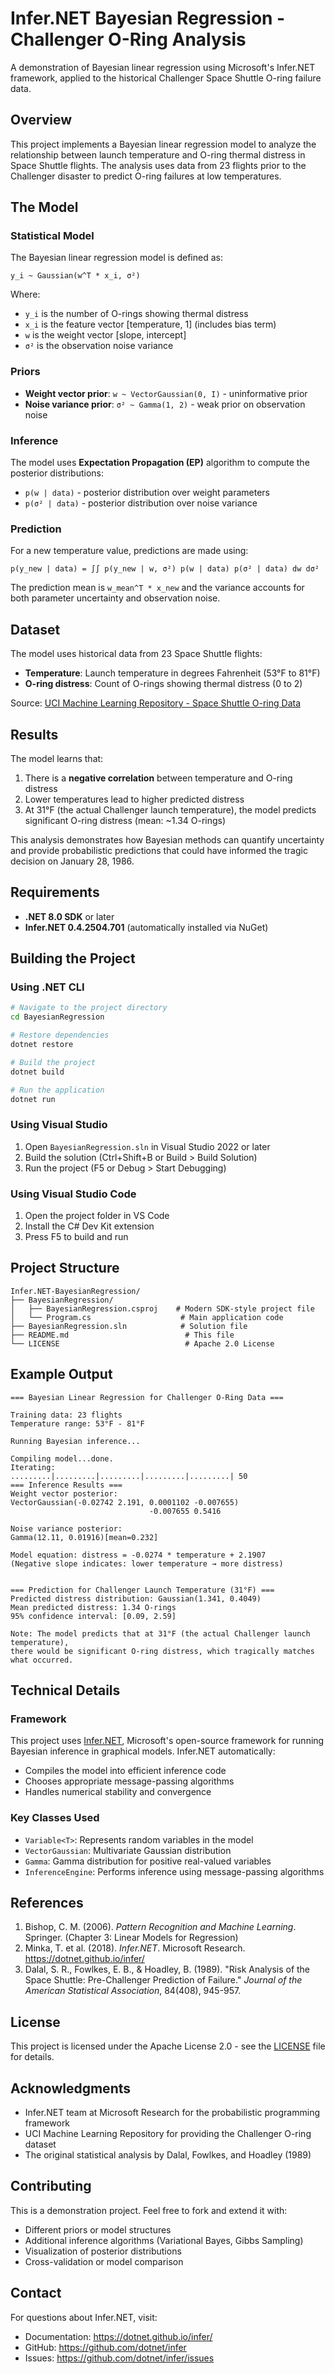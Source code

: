 # Infer.NET Bayesian Regression - Challenger O-Ring Analysis

A demonstration of Bayesian linear regression using Microsoft's Infer.NET framework, applied to the historical Challenger Space Shuttle O-ring failure data.

## Overview

This project implements a Bayesian linear regression model to analyze the relationship between launch temperature and O-ring thermal distress in Space Shuttle flights. The analysis uses data from 23 flights prior to the Challenger disaster to predict O-ring failures at low temperatures.

## The Model

### Statistical Model

The Bayesian linear regression model is defined as:

```
y_i ~ Gaussian(w^T * x_i, σ²)
```

Where:
- `y_i` is the number of O-rings showing thermal distress
- `x_i` is the feature vector [temperature, 1] (includes bias term)
- `w` is the weight vector [slope, intercept]
- `σ²` is the observation noise variance

### Priors

- **Weight vector prior**: `w ~ VectorGaussian(0, I)` - uninformative prior
- **Noise variance prior**: `σ² ~ Gamma(1, 2)` - weak prior on observation noise

### Inference

The model uses **Expectation Propagation (EP)** algorithm to compute the posterior distributions:
- `p(w | data)` - posterior distribution over weight parameters
- `p(σ² | data)` - posterior distribution over noise variance

### Prediction

For a new temperature value, predictions are made using:

```
p(y_new | data) = ∫∫ p(y_new | w, σ²) p(w | data) p(σ² | data) dw dσ²
```

The prediction mean is `w_mean^T * x_new` and the variance accounts for both parameter uncertainty and observation noise.

## Dataset

The model uses historical data from 23 Space Shuttle flights:
- **Temperature**: Launch temperature in degrees Fahrenheit (53°F to 81°F)
- **O-ring distress**: Count of O-rings showing thermal distress (0 to 2)

Source: [UCI Machine Learning Repository - Space Shuttle O-ring Data](http://archive.ics.uci.edu/ml/machine-learning-databases/space-shuttle/o-ring-erosion-only.data)

## Results

The model learns that:
1. There is a **negative correlation** between temperature and O-ring distress
2. Lower temperatures lead to higher predicted distress
3. At 31°F (the actual Challenger launch temperature), the model predicts significant O-ring distress (mean: ~1.34 O-rings)

This analysis demonstrates how Bayesian methods can quantify uncertainty and provide probabilistic predictions that could have informed the tragic decision on January 28, 1986.

## Requirements

- **.NET 8.0 SDK** or later
- **Infer.NET 0.4.2504.701** (automatically installed via NuGet)

## Building the Project

### Using .NET CLI

```bash
# Navigate to the project directory
cd BayesianRegression

# Restore dependencies
dotnet restore

# Build the project
dotnet build

# Run the application
dotnet run
```

### Using Visual Studio

1. Open `BayesianRegression.sln` in Visual Studio 2022 or later
2. Build the solution (Ctrl+Shift+B or Build > Build Solution)
3. Run the project (F5 or Debug > Start Debugging)

### Using Visual Studio Code

1. Open the project folder in VS Code
2. Install the C# Dev Kit extension
3. Press F5 to build and run

## Project Structure

```
Infer.NET-BayesianRegression/
├── BayesianRegression/
│   ├── BayesianRegression.csproj    # Modern SDK-style project file
│   └── Program.cs                    # Main application code
├── BayesianRegression.sln            # Solution file
├── README.md                          # This file
└── LICENSE                            # Apache 2.0 License
```

## Example Output

```
=== Bayesian Linear Regression for Challenger O-Ring Data ===

Training data: 23 flights
Temperature range: 53°F - 81°F

Running Bayesian inference...

Compiling model...done.
Iterating: 
.........|.........|.........|.........|.........| 50
=== Inference Results ===
Weight vector posterior:
VectorGaussian(-0.02742 2.191, 0.0001102 -0.007655)
                               -0.007655 0.5416   

Noise variance posterior:
Gamma(12.11, 0.01916)[mean=0.232]

Model equation: distress = -0.0274 * temperature + 2.1907
(Negative slope indicates: lower temperature → more distress)


=== Prediction for Challenger Launch Temperature (31°F) ===
Predicted distress distribution: Gaussian(1.341, 0.4049)
Mean predicted distress: 1.34 O-rings
95% confidence interval: [0.09, 2.59]

Note: The model predicts that at 31°F (the actual Challenger launch temperature),
there would be significant O-ring distress, which tragically matches what occurred.
```

## Technical Details

### Framework

This project uses [Infer.NET](https://dotnet.github.io/infer/), Microsoft's open-source framework for running Bayesian inference in graphical models. Infer.NET automatically:
- Compiles the model into efficient inference code
- Chooses appropriate message-passing algorithms
- Handles numerical stability and convergence

### Key Classes Used

- `Variable<T>`: Represents random variables in the model
- `VectorGaussian`: Multivariate Gaussian distribution
- `Gamma`: Gamma distribution for positive real-valued variables
- `InferenceEngine`: Performs inference using message-passing algorithms

## References

1. Bishop, C. M. (2006). *Pattern Recognition and Machine Learning*. Springer. (Chapter 3: Linear Models for Regression)
2. Minka, T. et al. (2018). *Infer.NET*. Microsoft Research. https://dotnet.github.io/infer/
3. Dalal, S. R., Fowlkes, E. B., & Hoadley, B. (1989). "Risk Analysis of the Space Shuttle: Pre-Challenger Prediction of Failure." *Journal of the American Statistical Association*, 84(408), 945-957.

## License

This project is licensed under the Apache License 2.0 - see the [LICENSE](LICENSE) file for details.

## Acknowledgments

- Infer.NET team at Microsoft Research for the probabilistic programming framework
- UCI Machine Learning Repository for providing the Challenger O-ring dataset
- The original statistical analysis by Dalal, Fowlkes, and Hoadley (1989)

## Contributing

This is a demonstration project. Feel free to fork and extend it with:
- Different priors or model structures
- Additional inference algorithms (Variational Bayes, Gibbs Sampling)
- Visualization of posterior distributions
- Cross-validation or model comparison

## Contact

For questions about Infer.NET, visit:
- Documentation: https://dotnet.github.io/infer/
- GitHub: https://github.com/dotnet/infer
- Issues: https://github.com/dotnet/infer/issues
